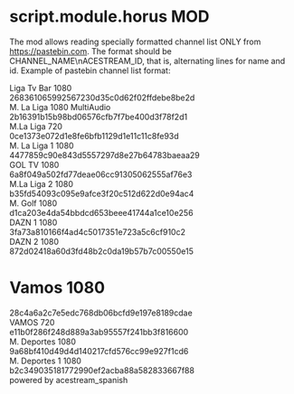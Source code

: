 # script.module.horus MOD

The mod allows reading specially formatted channel list ONLY from https://pastebin.com. The format should be CHANNEL_NAME\nACESTREAM_ID, that is, alternating lines for name and id. Example of pastebin channel list format:

Liga Tv Bar 1080  
268361065992567230d35c0d62f02ffdebe8be2d  
M. La Liga 1080 MultiAudio  
2b16391b15b98bd06576cfb7f7be400d3f78f2d1  
M.La Liga 720   
0ce1373e072d1e8fe6bfb1129d1e11c11c8fe93d  
M. La Liga 1 1080  
4477859c90e843d5557297d8e27b64783baeaa29  
GOL TV 1080  
6a8f049a502fd77deae06cc91305062555af76e3  
M.La Liga 2 1080  
b35fd54093c095e9afce3f20c512d622d0e94ac4  
M. Golf 1080  
d1ca203e4da54bbdcd653beee41744a1ce10e256  
DAZN 1 1080  
3fa73a810166f4ad4c5017351e723a5c6cf910c2  
DAZN 2 1080  
872d02418a60d3fd48b2c0da19b57b7c00550e15  
# Vamos 1080  
28c4a6a2c7e5edc768db06bcfd9e197e8189cdae  
VAMOS 720  
e11b0f286f248d889a3ab95557f241bb3f816600  
M. Deportes 1080  
9a68bf410d49d4d140217cfd576cc99e927f1cd6  
M. Deportes 1 1080  
b2c349035181772990ef2acba88a582833667f88  
 powered by acestream_spanish  
